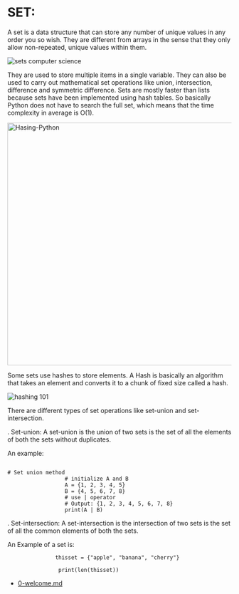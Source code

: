 # SET:

A set is a data structure that can store any number of unique values in any order you so wish. They are different from arrays in the sense that they only allow non-repeated, unique values within them.

![sets computer science](https://user-images.githubusercontent.com/92330348/178794848-e80d16c8-3e95-4516-b703-bb43d6cfad71.png)


They are used to store multiple items in a single variable. They can also be used to carry out mathematical set operations like union, intersection, difference and symmetric difference. Sets are mostly faster than lists because sets have been implemented using hash tables. So basically Python does not have to search the full set, which means that the time complexity in average is O(1).
                    


<img width="545" alt="Hasing-Python" src="https://user-images.githubusercontent.com/92330348/178795122-f3f36c8b-0307-4f71-a68d-ff70974355f2.png">


Some sets use hashes to store elements. A Hash is basically an algorithm that takes an element and converts it to a chunk of fixed size called a hash.

![hashing 101](https://user-images.githubusercontent.com/92330348/179078047-7a5dbc41-dcc1-422d-b178-2b1d1c0783b5.png)





There are different types of set operations like set-union and set-intersection.



. Set-union: A set-union is the union of two sets is the set of all the elements of both the sets without duplicates.

  An example:
                                                                                                                                                                                
                                                                                                                                                                                # Set union method
                      # initialize A and B
                      A = {1, 2, 3, 4, 5}
                      B = {4, 5, 6, 7, 8}
                      # use | operator
                      # Output: {1, 2, 3, 4, 5, 6, 7, 8}
                      print(A | B)                                                                                                                                                                  


          
. Set-intersection: A set-intersection is the intersection of two sets is the set of all the common elements of both the sets.

An Example of a set is:

                   thisset = {"apple", "banana", "cherry"}

                    print(len(thisset))
                    
                    
                            
  
 - [0-welcome.md](0-welcome.md)
